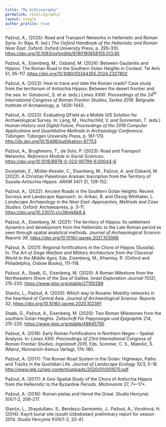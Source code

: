```yaml
---
title: "My bibliography"
permalink: /bibliography/
layout: single
author_profile: true
---
```

Pažout, A., (2025): Road and Transport Networks in Hellenistic and Roman Syria. In: Raja, R. (ed.) _The Oxford Handbook of the Hellenistic and Roman Near East_. Oxford: Oxford University Press, p. 295–310. <https://doi.org/10.1093/oxfordhb/9780190858155.013.85>

Pažout, A., Eisenberg, M., Osband, M. (2024): Between Gaulanitis and Hippos: The Roman Road in the Southern Golan Heights in Context. Tel Aviv 51, 95-117. <https://doi.org/10.1080/03344355.2024.2327802>

Pažout, A. (2023): How to trace and date the Roman roads? Case study from the territorium of Antiochia Hippos: Between the desert frontier and the sea. In: Golubović, S. et al. (eds.) _Limes XXIIII. Proceedings of the 24<sup>th</sup> International Congress of Roman Frontier Studies, Serbia 2018_. Belgrade: Institute of Archaeology, p. 1429-1443.

Pažout, A. (2023): Evaluating QField as a Mobile GIS Solution for Archaeological Survey. In: Lang, M., Hochschild, V. and Sonneman, T. (eds.) _Human History and Digital Future, Proceedings of the 2018 Computer Applications and Quantitative Methods in Archaeology Conference_. Tübingen: Tübingen University Press, p. 161-170. <http://dx.doi.org/10.15496/publikation-87753>

Pažout, A., Brughmans, T., de Soto, P. (2023): Road and Transport Networks. _Reference Module in Social Sciences_. <https://doi.org/10.1016/B978-0-323-90799-6.00044-6>

Dvorjetski, E., Müller-Kessler, C., Eisenberg, M., Pažout, A. and Osband, M. (2022). A Christian Palestinian Aramaic Inscription from the Territory of Sussita-Antiochia Hippos. _ARAM_ 34(1-2), 139-152.

Pažout, A., (2022). Ancient Roads in the Southern Golan Heights: Recent Surveys and Landscape Approach. In: Arikan, B. and Olsvig-Whittaker, L. _Landscape Archaeology in the Near East: Approaches, Methods and Case Studies_. Oxford: Archaeopress, p. 3-11. <https://doi.org/10.2307/j.ctv36mk8k8.4>

Pažout, A., Eisenberg, M. (2021): The territory of Hippos: Its settlement dynamics and development from the Hellenistic to the Late Roman period as seen through spatial analytical methods. _Journal of Archaeological Science: Reports 38_, <https://doi.org/10.1016/j.jasrep.2021.103066>

Pažout, A. (2021): Regional fortifications in the _Chora_ of Hippos (Sussita). In: _The Art of Siege Warfare and Military Architecture from the Classical World to the Middle Ages_, Eds. Eisenberg, M., Khamisy, R. (Oxford and Philadelphia, Oxbow Books), 111-118.

Pažout, A., Staab, G., Eisenberg, M. (2020): A Roman Milestone from the Northeastern Shore of the Sea of Galilee. _Israel Exploration Journal_ 70(2), 215-220. <https://www.jstor.org/stable/27100289>

Stančo, L., Pažout, A. (2020): Which way to Roxane: Mobility networks in the heartland of Central Asia. _Journal of Archaeological Science: Reports_ 32, <https://doi.org/10.1016/j.jasrep.2020.102391>

Staab, G., Pažout, A., Eisenberg, M. (2020): Two Roman Milestones from the southern Golan Heights. _Zeitschrift Für Papyrologie und Epigraphik_ 214, 215-220. <https://www.jstor.org/stable/48645790>

Pažout, A. (2018): Early Roman Fortifications in Northern Negev – Spatial Analysis. In: _Limes XXIII. Proceedings of 23rd International Congress of Roman Frontier Studies, Ingolstadt 2015_, Eds. Sommer, C. S., Matešić, S. (Mainz, Nünnerich-Asmus Verlag), 174-180.

Pažout, A. (2017): The Roman Road System in the Golan: Highways, Paths and Tracks in the Quotidian Life. _Journal of Landscape Ecology_ 10/3, 5-18. <http://www.iale.cz/wp-content/uploads/2020/01/001670.pdf>

Pažout, A. (2017): A Geo-Spatial Study of the Chora of Antiochia Hippos from the Hellenistic to the Byzantine Periods. _Michmanim_ 27, 7\*-17\*.

Pažout, A. (2016): Roman pietas and Herod the Great. _Studia Hercynia_ XIX/1-2, 206-217.

Stančo, L., Shaydullaev, S., Bendezu-Sarmiento, J., Pažout, A., Vondrová, H. (2014): Kayrit burial site (south Uzbekistan) preliminary report for season 2014. _Studia Hercynia_ XVIII/1-2, 32-41.
